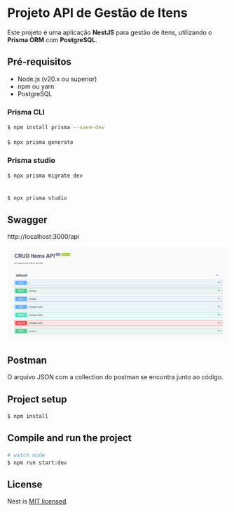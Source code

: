 # Projeto API de Gestão de Itens

Este projeto é uma aplicação **NestJS** para gestão de itens, utilizando o **Prisma ORM** com **PostgreSQL**.

## Pré-requisitos

- Node.js (v20.x ou superior)
- npm ou yarn
- PostgreSQL

### Prisma CLI

```bash
$ npm install prisma --save-dev

$ npx prisma generate
```

### Prisma studio

```bash
$ npx prisma migrate dev


$ npx prisma studio

```

## Swagger

http://localhost:3000/api

![alt text](image.png)

## Postman

O arquivo JSON com a collection do postman se encontra junto ao código.

## Project setup

```bash
$ npm install
```

## Compile and run the project

```bash
# watch mode
$ npm run start:dev
```

## License

Nest is [MIT licensed](https://github.com/nestjs/nest/blob/master/LICENSE).
